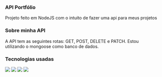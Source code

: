 ### API Portfólio
<p>Projeto feito em NodeJS com o intuito de fazer uma api para meus projetos</p>

### Sobre minha API
<p>A API tem as seguintes rotas: GET, POST, DELETE e PATCH. Estou utilizando o mongoose como banco de dados.</p>

### Tecnologias usadas
<p>
<img src="https://img.shields.io/badge/node.js-6DA55F?style=for-the-badge&logo=node.js&logoColor=white">
<img src="https://img.shields.io/badge/TypeScript-007ACC?style=for-the-badge&logo=typescript&logoColor=white">
<img src="https://img.shields.io/badge/express.js-%23404d59.svg?style=for-the-badge&logo=express&logoColor=%2361DAFB">
<img src="https://img.shields.io/badge/MongoDB-%234ea94b.svg?style=for-the-badge&logo=mongodb&logoColor=white">
</p>
